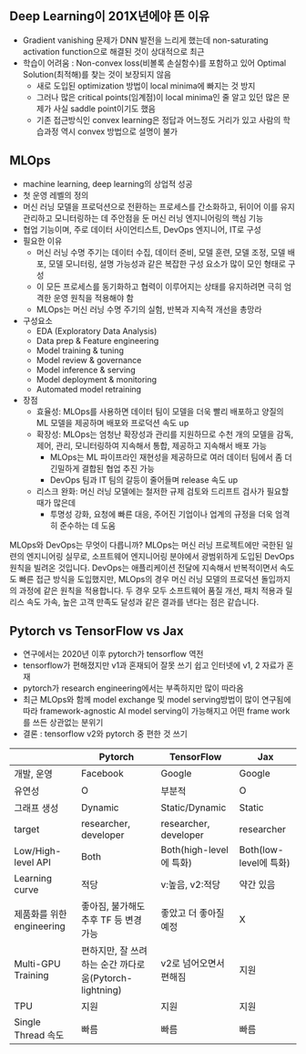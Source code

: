 
## Deep Learning이 201X년에야 뜬 이유
- Gradient vanishing 문제가 DNN 발전을 느리게 했는데 non-saturating activation function으로 해결된 것이 상대적으로 최근
- 학습이 어려움 : Non-convex loss(비볼록 손실함수)를 포함하고 있어 Optimal Solution(최적해)를 찾는 것이 보장되지 않음
  - 새로 도입된 optimization 방법이 local minima에 빠지는 것 방지
  - 그러나 많은 critical points(임계점)이 local minima인 줄 알고 있던 많은 문제가 사실 saddle point이기도 했음
  - 기존 접근방식인 convex learning은 정답과 어느정도 거리가 있고 사람의 학습과정 역시 convex 방법으로 설명이 불가

## MLOps
- machine learning, deep learning의 상업적 성공
- 첫 운영 레벨의 정의
- 머신 러닝 모델을 프로덕션으로 전환하는 프로세스를 간소화하고, 뒤이어 이를 유지관리하고 모니터링하는 데 주안점을 둔 머신 러닝 엔지니어링의 핵심 기능
- 협업 기능이며, 주로 데이터 사이언티스트, DevOps 엔지니어, IT로 구성
- 필요한 이유
  - 머신 러닝 수명 주기는 데이터 수집, 데이터 준비, 모델 훈련, 모델 조정, 모델 배포, 모델 모니터링, 설명 가능성과 같은 복잡한 구성 요소가 많이 모인 형태로 구성
  - 이 모든 프로세스를 동기화하고 협력이 이루어지는 상태를 유지하려면 극히 엄격한 운영 원칙을 적용해야 함
  - MLOps는 머신 러닝 수명 주기의 실험, 반복과 지속적 개선을 총망라
- 구성요소
  - EDA (Exploratory Data Analysis)
  - Data prep & Feature engineering
  - Model training & tuning
  - Model review & governance
  - Model inference & serving
  - Model deployment & monitoring
  - Automated model retraining
- 장점
  - 효율성: MLOps를 사용하면 데이터 팀이 모델을 더욱 빨리 배포하고 양질의 ML 모델을 제공하며 배포와 프로덕션 속도 up
  - 확장성: MLOps는 엄청난 확장성과 관리를 지원하므로 수천 개의 모델을 감독, 제어, 관리, 모니터링하여 지속해서 통합, 제공하고 지속해서 배포 가능
    - MLOps는 ML 파이프라인 재현성을 제공하므로 여러 데이터 팀에서 좀 더 긴밀하게 결합된 협업 추진 가능
    - DevOps 팀과 IT 팀의 갈등이 줄어들며 release 속도 up
  - 리스크 완화: 머신 러닝 모델에는 철저한 규제 검토와 드리프트 검사가 필요할 때가 많은데
    - 투명성 강화, 요청에 빠른 대응, 주어진 기업이나 업계의 규정을 더욱 엄격히 준수하는 데 도움

MLOps와 DevOps는 무엇이 다릅니까?
MLOps는 머신 러닝 프로젝트에만 국한된 일련의 엔지니어링 실무로, 소프트웨어 엔지니어링 분야에서 광범위하게 도입된 DevOps 원칙을 빌려온 것입니다. DevOps는 애플리케이션 전달에 지속해서 반복적이면서 속도도 빠른 접근 방식을 도입했지만, MLOps의 경우 머신 러닝 모델의 프로덕션 돌입까지의 과정에 같은 원칙을 적용합니다. 두 경우 모두 소프트웨어 품질 개선, 패치 적용과 릴리스 속도 가속, 높은 고객 만족도 달성과 같은 결과를 낸다는 점은 같습니다.

## Pytorch vs TensorFlow vs Jax
- 연구에서는 2020년 이후 pytorch가 tensorflow 역전
- tensorflow가 편해졌지만 v1과 혼재되어 잘못 쓰기 쉽고 인터넷에 v1, 2 자료가 혼재
- pytorch가 research engineering에서는 부족하지만 많이 따라옴
- 최근 MLOps와 함께 model exchange 및 model serving방법이 많이 연구됨에 따라 framework-agnostic AI model serving이 가능해지고 어떤 frame work를 쓰든 상관없는 분위기
- 결론 : tensorflow v2와 pytorch 중 편한 것 쓰기

||Pytorch|TensorFlow|Jax|
|---|---|---|---|
|개발, 운영|Facebook|Google|Google|
|유연성|O|부분적|O|
|그래프 생성|Dynamic|Static/Dynamic|Static|
|target|researcher, developer|researcher, developer|researcher|
|Low/High-level API|Both|Both(high-level에 특화)|Both(low-level에 특화)|
|Learning curve|적당|v:높음, v2:적당|약간 있음|
|제품화를 위한 engineering|좋아짐, 불가해도 추후 TF 등 변경 가능|좋았고 더 좋아질 예정|X|
|Multi-GPU Training|편하지만, 잘 쓰려하는 순간 까다로움(Pytorch-lightning)|v2로 넘어오면서 편해짐|지원|
|TPU|지원|지원|지원|
|Single Thread 속도|빠름|빠름|빠름|



